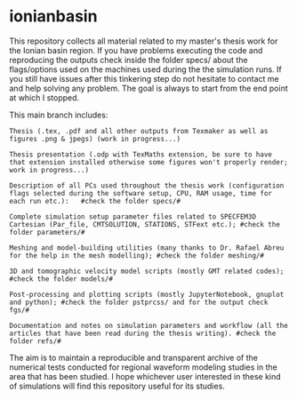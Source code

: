 # ionianbasin
This repository collects all material related to my master's thesis work for the Ionian basin region. If you have problems executing the code and reproducing the outputs check inside the folder specs/ about the flags/options used on the machines used during the the simulation runs. If you still have issues after this tinkering step do not hesitate to contact me and help solving any problem. The goal is always to start from the end point at which I stopped.

This main branch includes:
        
    Thesis (.tex, .pdf and all other outputs from Texmaker as well as figures .png & jpegs) (work in progress...)

    Thesis presentation (.odp with TexMaths extension, be sure to have that extension installed otherwise some figures won't properly render; work in progress...)   

    Description of all PCs used throughout the thesis work (configuration flags selected during the software setup, CPU, RAM usage, time for each run etc.):   #check the folder specs/#

    Complete simulation setup parameter files related to SPECFEM3D Cartesian (Par_file, CMTSOLUTION, STATIONS, STFext etc.); #check the folder parameters/#

    Meshing and model-building utilities (many thanks to Dr. Rafael Abreu for the help in the mesh modelling); #check the folder meshing/# 

    3D and tomographic velocity model scripts (mostly GMT related codes); #check the folder models/#  

    Post-processing and plotting scripts (mostly JupyterNotebook, gnuplot and python); #check the folder pstprcss/ and for the output check fgs/#

    Documentation and notes on simulation parameters and workflow (all the articles that have been read during the thesis writing). #check the folder refs/# 

The aim is to maintain a reproducible and transparent archive of the numerical tests conducted for regional waveform modeling studies in the area that has been studied. I hope whichever user interested in these kind of simulations will find this repository useful for its studies.
